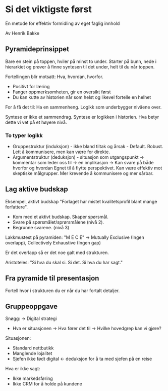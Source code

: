# Si det viktigste først
En metode for effektiv formidling av eget faglig innhold

Av Henrik Bakke

## Pyramideprinsippet

Bare en stein på toppen, hviler på minst to under. Starter på bunn, nede i hierarkiet og prøver å finne syntesen til det under, helt til du når toppen.

Fortellingen blir motsatt: Hva, hvordan, hvorfor. 

* Positivt for læring
* Fanger oppmerksomheten, gir en oversikt først
* Du kan kutte av historien når som helst og likevel fortelle en helhet

For å få det til: Ha en sammenheng. Logikk som underbygger nivåene over.

Syntese er ikke et sammendrag. Syntese er logikken i historien. Hva betyr dette vi vet på et høyere nivå.

### To typer logikk

* Gruppestruktur (induksjon) - ikke bland tiltak og årsak - 
  Default. Robust. Lett å kommunisere, men kan være for direkte.
* Argumentstruktur (deduksjon) - situasjon som utgangspunkt -> kommentar som leder oss til -> en implikasjon -> Kan svare på både hvorfor og hvordan
  Egnet til å flytte perspektivet. Kan være effektiv mot skeptiske målgrupper. Mer krevende å kommunisere og mer sårbar.

## Lag aktive budskap

Eksempel, aktivt budskap "Forlaget har mistet kvalitetsprofil blant mange forfattere".

* Kom med et aktivt budskap. Skaper spørsmål.
* Svare på spørsmålet/sprørsmålene (nivå 2).
* Begrunne svarene. (nivå 3)

Lakkmustest på pyramiden:
"M E C E" -> Mutually Exclusive (Ingen overlapp), Collectively Exhaustive (Ingen gap)

Er det overlapp så er det noe galt med strukturen.

Aristoteles: "Si hva du skal si. Si det. Si hva du har sagt."

## Fra pyramide til presentasjon

Fortell hvor i strukturen du er når du har fortalt detaljer.


## Gruppeoppgave


Snøgg:
-> Digital strategi

* Hva er situasjonen -> Hva fører det til -> Hvilke hovedgrep kan vi gjøre?

Situasjonen:

* Standard nettbutikk
* Manglende lojalitet
* Sjefen ikke født digital <- deduksjon for å ta med sjefen på en reise

Hva er ikke sagt:
* Ikke markedsføring
* Ikke CRM for å holde på kundene

